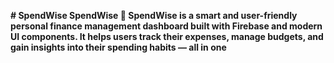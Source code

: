 **# SpendWise
SpendWise 💸  SpendWise is a smart and user-friendly personal finance management dashboard built with Firebase and modern UI components. It helps users track their expenses, manage budgets, and gain insights into their spending habits — all in one**